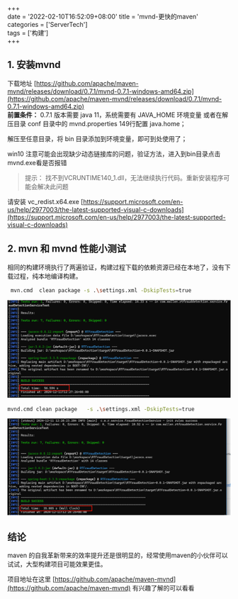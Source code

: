 +++  
date = '2022-02-10T16:52:09+08:00'
title = 'mvnd-更快的maven'  
categories  = ['ServerTech']   
tags = ['构建']  
+++

## 1. 安装mvnd  
下载地址 [https://github.com/apache/maven-mvnd/releases/download/0.7.1/mvnd-0.7.1-windows-amd64.zip](https://github.com/apache/maven-mvnd/releases/download/0.7.1/mvnd-0.7.1-windows-amd64.zip)  
**前置条件：** 0.7.1 版本需要 java 11，系统需要有 JAVA_HOME 环境变量 或者在解压目录 conf 目录中的 mvnd.properties  149行配置 java.home；

解压至任意目录，将 bin 目录添加到环境变量，即可到处使用了；

win10 注意可能会出现缺少动态链接库的问题，验证方法，进入到bin目录点击 mvnd.exe看是否报错

> 提示： 找不到VCRUNTIME140\_1.dll，无法继续执行代码。重新安装程序可能会解决此问题

请安装 vc\_redist.x64.exe  [https://support.microsoft.com/en-us/help/2977003/the-latest-supported-visual-c-downloads](https://support.microsoft.com/en-us/help/2977003/the-latest-supported-visual-c-downloads)

## 2. mvn 和 mvnd 性能小测试   
相同的构建环境执行了两遍验证，构建过程下载的依赖资源已经在本地了，没有下载过程，纯本地编译构建。

```bash
 mvn.cmd  clean package -s .\settings.xml -DskipTests=true
```
![mvn-test-image.png](./maven-package-test.png)

```bash
mvnd.cmd clean package   -s .\settings.xml -DskipTests=true
```
![mvnd-test-image.png](./mvnd-package-test.png)


## 结论
maven 的自我革新带来的效率提升还是很明显的，经常使用maven的小伙伴可以试试，大型构建项目可能效果更佳。

项目地址在这里 [https://github.com/apache/maven-mvnd](https://github.com/apache/maven-mvnd) 有兴趣了解的可以看看


